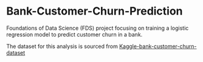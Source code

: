 # Bank-Customer-Churn-Prediction
Foundations of Data Science (FDS) project focusing on training a logistic regression model to predict customer churn in a bank.

The dataset for this analysis is sourced from <a href="https://www.kaggle.com/datasets/gauravtopre/bank-customer-churn-dataset/data" target="_blank">Kaggle-bank-customer-churn-dataset</a>

